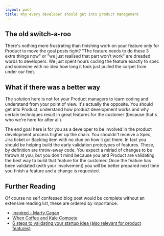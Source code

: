 ```yaml
---
layout: post
title: Why every developer should get into product management
---
```


<amp-iframe sandbox="allow-scripts" scrolling="no" height="250" width="667" data-appid="dbtLvB_w7" class="app-ep-iframe" frameborder="0" src="https://play.ht/embed/?article_url=https://play.ht/drafts/qw5qkzruOOd0OL2XG4V4Y5W4IZE3/G-Wg9RzC&voice=Matthew" article-url="https://play.ht/drafts/qw5qkzruOOd0OL2XG4V4Y5W4IZE3/G-Wg9RzC" allowfullscreen=""></amp-iframe>

## The old switch-a-roo

There's nothing more frustrating than finishing work on your feature only for Product to move the goal posts right? "The feature needs to do these 3 extra things now" or "we just realised that part won't work" are dreaded words to developers. We just spent hours coding the feature exactly to spec and someone with no idea how long it took just pulled the carpet from under our feet.

## What if there was a better way

The solution here is not for your Product managers to learn coding and understand from your point of view. It's actually the opposite. You should get into Product, understand how product development works and why certain techniques result in great features for the customer (because that's who we're here for after all).

The end goal here is for you as a developer to be involved in the product development process higher up the chain. You shouldn't receive a Spec, Jira ticket or Backlog item with no clue on how it got there. In fact you should be helping build the early validation prototypes of features. These, by definition are throw-away code. You expect a miriad of changes to be thrown at you, but you don't mind because you and Product are validating the best way to build that feature for the customer. Once the feature has been validated (with your involvement) you will be better prepared next time you finish a feature and a change is requested.

## Further Reading

Of course no self confessed blog post would be complete without an extensive reading list, these are ordered by importance:

- [Inspired - Marty Cagan](http://bit.ly/2N0CKl2)
- [When Coffee and Kale Compete](http://www.whencoffeeandkalecompete.com/)
- [6 steps to validating your startup idea (also relevant for product features)](https://hackernoon.com/6-steps-to-validating-your-startup-idea-d3ba64187bf#.6uxokf3qa)